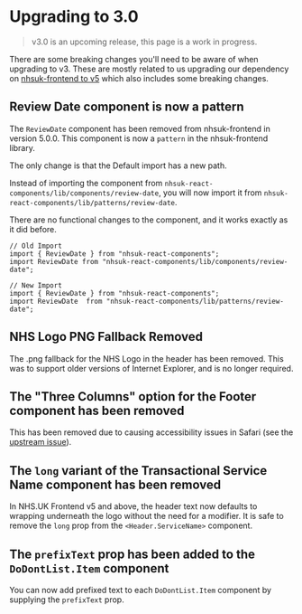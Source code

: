 # Upgrading to 3.0

> v3.0 is an upcoming release, this page is a work in progress.

There are some breaking changes you'll need to be aware of when upgrading to v3.  These are mostly related to us upgrading our dependency on [nhsuk-frontend to v5](https://github.com/nhsuk/nhsuk-frontend/blob/main/CHANGELOG.md#500---16-march-2021) which also includes some breaking changes.

## Review Date component is now a pattern

The `ReviewDate` component has been removed from nhsuk-frontend in version 5.0.0. This component is now a `pattern` in the nhsuk-frontend library. 

The only change is that the Default import has a new path.

Instead of importing the component from `nhsuk-react-components/lib/components/review-date`, you will now import it from `nhsuk-react-components/lib/patterns/review-date`.

There are no functional changes to the component, and it works exactly as it did before.

```tsx
// Old Import
import { ReviewDate } from "nhsuk-react-components";
import ReviewDate from "nhsuk-react-components/lib/components/review-date";

// New Import
import { ReviewDate } from "nhsuk-react-components";
import ReviewDate  from "nhsuk-react-components/lib/patterns/review-date";
```

## NHS Logo PNG Fallback Removed

The .png fallback for the NHS Logo in the header has been removed. This was to support older versions of Internet Explorer, and is no longer required.

## The "Three Columns" option for the Footer component has been removed

This has been removed due to causing accessibility issues in Safari (see the [upstream issue](https://github.com/nhsuk/nhsuk-frontend/issues/575)).

## The `long` variant of the Transactional Service Name component has been removed

In NHS.UK Frontend v5 and above, the header text now defaults to wrapping underneath the logo without the need for a modifier. It is safe to remove the `long` prop from the `<Header.ServiceName>` component.

## The `prefixText` prop has been added to the `DoDontList.Item` component

You can now add prefixed text to each `DoDontList.Item` component by supplying the `prefixText` prop.